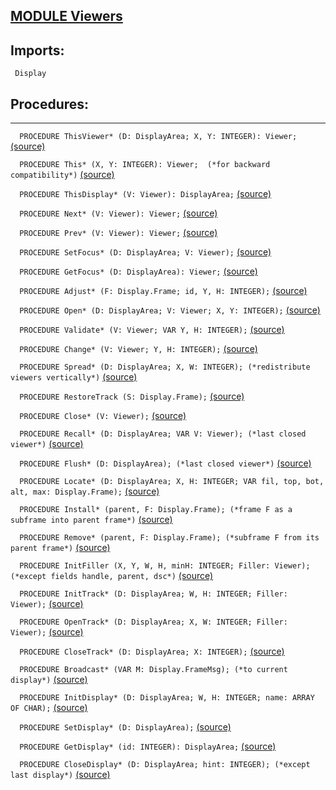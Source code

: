 
## [MODULE Viewers](https://github.com/io-core/Oberon/blob/main/Viewers.Mod)

  ## Imports:
` Display`

## Procedures:
---

`  PROCEDURE ThisViewer* (D: DisplayArea; X, Y: INTEGER): Viewer;` [(source)](https://github.com/io-core/Oberon/blob/main/Viewers.Mod#L42)


`  PROCEDURE This* (X, Y: INTEGER): Viewer;  (*for backward compatibility*)` [(source)](https://github.com/io-core/Oberon/blob/main/Viewers.Mod#L55)


`  PROCEDURE ThisDisplay* (V: Viewer): DisplayArea;` [(source)](https://github.com/io-core/Oberon/blob/main/Viewers.Mod#L62)


`  PROCEDURE Next* (V: Viewer): Viewer;` [(source)](https://github.com/io-core/Oberon/blob/main/Viewers.Mod#L68)


`  PROCEDURE Prev* (V: Viewer): Viewer;` [(source)](https://github.com/io-core/Oberon/blob/main/Viewers.Mod#L74)


`  PROCEDURE SetFocus* (D: DisplayArea; V: Viewer);` [(source)](https://github.com/io-core/Oberon/blob/main/Viewers.Mod#L78)


`  PROCEDURE GetFocus* (D: DisplayArea): Viewer;` [(source)](https://github.com/io-core/Oberon/blob/main/Viewers.Mod#L83)


`  PROCEDURE Adjust* (F: Display.Frame; id, Y, H: INTEGER);` [(source)](https://github.com/io-core/Oberon/blob/main/Viewers.Mod#L87)


`  PROCEDURE Open* (D: DisplayArea; V: Viewer; X, Y: INTEGER);` [(source)](https://github.com/io-core/Oberon/blob/main/Viewers.Mod#L92)


`  PROCEDURE Validate* (V: Viewer; VAR Y, H: INTEGER);` [(source)](https://github.com/io-core/Oberon/blob/main/Viewers.Mod#L115)


`  PROCEDURE Change* (V: Viewer; Y, H: INTEGER);` [(source)](https://github.com/io-core/Oberon/blob/main/Viewers.Mod#L131)


`  PROCEDURE Spread* (D: DisplayArea; X, W: INTEGER); (*redistribute viewers vertically*)` [(source)](https://github.com/io-core/Oberon/blob/main/Viewers.Mod#L170)


`  PROCEDURE RestoreTrack (S: Display.Frame);` [(source)](https://github.com/io-core/Oberon/blob/main/Viewers.Mod#L192)


`  PROCEDURE Close* (V: Viewer);` [(source)](https://github.com/io-core/Oberon/blob/main/Viewers.Mod#L204)


`  PROCEDURE Recall* (D: DisplayArea; VAR V: Viewer); (*last closed viewer*)` [(source)](https://github.com/io-core/Oberon/blob/main/Viewers.Mod#L224)


`  PROCEDURE Flush* (D: DisplayArea); (*last closed viewer*)` [(source)](https://github.com/io-core/Oberon/blob/main/Viewers.Mod#L228)


`  PROCEDURE Locate* (D: DisplayArea; X, H: INTEGER; VAR fil, top, bot, alt, max: Display.Frame);` [(source)](https://github.com/io-core/Oberon/blob/main/Viewers.Mod#L232)


`  PROCEDURE Install* (parent, F: Display.Frame); (*frame F as a subframe into parent frame*)` [(source)](https://github.com/io-core/Oberon/blob/main/Viewers.Mod#L255)


`  PROCEDURE Remove* (parent, F: Display.Frame); (*subframe F from its parent frame*)` [(source)](https://github.com/io-core/Oberon/blob/main/Viewers.Mod#L265)


`  PROCEDURE InitFiller (X, Y, W, H, minH: INTEGER; Filler: Viewer); (*except fields handle, parent, dsc*)` [(source)](https://github.com/io-core/Oberon/blob/main/Viewers.Mod#L275)


`  PROCEDURE InitTrack* (D: DisplayArea; W, H: INTEGER; Filler: Viewer);` [(source)](https://github.com/io-core/Oberon/blob/main/Viewers.Mod#L280)


`  PROCEDURE OpenTrack* (D: DisplayArea; X, W: INTEGER; Filler: Viewer);` [(source)](https://github.com/io-core/Oberon/blob/main/Viewers.Mod#L292)


`  PROCEDURE CloseTrack* (D: DisplayArea; X: INTEGER);` [(source)](https://github.com/io-core/Oberon/blob/main/Viewers.Mod#L313)


`  PROCEDURE Broadcast* (VAR M: Display.FrameMsg); (*to current display*)` [(source)](https://github.com/io-core/Oberon/blob/main/Viewers.Mod#L330)


`  PROCEDURE InitDisplay* (D: DisplayArea; W, H: INTEGER; name: ARRAY OF CHAR);` [(source)](https://github.com/io-core/Oberon/blob/main/Viewers.Mod#L343)


`  PROCEDURE SetDisplay* (D: DisplayArea);` [(source)](https://github.com/io-core/Oberon/blob/main/Viewers.Mod#L355)


`  PROCEDURE GetDisplay* (id: INTEGER): DisplayArea;` [(source)](https://github.com/io-core/Oberon/blob/main/Viewers.Mod#L362)


`  PROCEDURE CloseDisplay* (D: DisplayArea; hint: INTEGER); (*except last display*)` [(source)](https://github.com/io-core/Oberon/blob/main/Viewers.Mod#L369)


